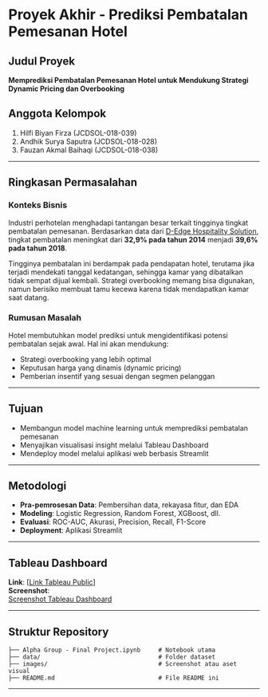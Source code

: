 # Proyek Akhir - Prediksi Pembatalan Pemesanan Hotel

## Judul Proyek
**Memprediksi Pembatalan Pemesanan Hotel untuk Mendukung Strategi Dynamic Pricing dan Overbooking**

## Anggota Kelompok
1. Hilfi Biyan Firza (JCDSOL-018-039)  
2. Andhik Surya Saputra (JCDSOL-018-028)  
3. Fauzan Akmal Baihaqi (JCDSOL-018-038)

---

## Ringkasan Permasalahan

### Konteks Bisnis
Industri perhotelan menghadapi tantangan besar terkait tingginya tingkat pembatalan pemesanan. Berdasarkan data dari [D-Edge Hospitality Solution](https://www.hotelmanagement.net/tech/study-cancelation-rate-at-40-as-otas-push-free-change-policy), tingkat pembatalan meningkat dari **32,9% pada tahun 2014** menjadi **39,6% pada tahun 2018**.

Tingginya pembatalan ini berdampak pada pendapatan hotel, terutama jika terjadi mendekati tanggal kedatangan, sehingga kamar yang dibatalkan tidak sempat dijual kembali. Strategi overbooking memang bisa digunakan, namun berisiko membuat tamu kecewa karena tidak mendapatkan kamar saat datang.

### Rumusan Masalah
Hotel membutuhkan model prediksi untuk mengidentifikasi potensi pembatalan sejak awal. Hal ini akan mendukung:
- Strategi overbooking yang lebih optimal
- Keputusan harga yang dinamis (dynamic pricing)
- Pemberian insentif yang sesuai dengan segmen pelanggan

---

## Tujuan
- Membangun model machine learning untuk memprediksi pembatalan pemesanan
- Menyajikan visualisasi insight melalui Tableau Dashboard
- Mendeploy model melalui aplikasi web berbasis Streamlit

---

## Metodologi
- **Pra-pemrosesan Data**: Pembersihan data, rekayasa fitur, dan EDA
- **Modeling**: Logistic Regression, Random Forest, XGBoost, dll.
- **Evaluasi**: ROC-AUC, Akurasi, Precision, Recall, F1-Score
- **Deployment**: Aplikasi Streamlit

---

## Tableau Dashboard

**Link**: [[Link Tableau Public](https://public.tableau.com/views/Book1_17442929001870/Dashboard1?:language=en-US&publish=yes&:sid=&:redirect=auth&:display_count=n&:origin=viz_share_link)]  
**Screenshot**:  
[Screenshot Tableau Dashboard](<img width="1914" height="1199" alt="image" src="https://github.com/user-attachments/assets/49436e4e-2ccb-447b-8c78-6099093042ca" />
)

---

## Struktur Repository

```
├── Alpha Group - Final Project.ipynb     # Notebook utama
├── data/                                 # Folder dataset
├── images/                               # Screenshot atau aset visual
├── README.md                             # File README ini
```

---
